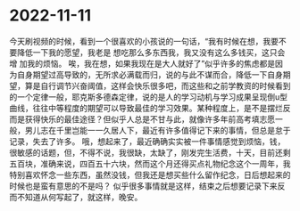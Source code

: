 # 2022-11-11
今天刷视频的时候，看到一个很喜欢的小孩说的一句话，“我有时候在想，我要不要降低一下我的愿望，我老是 想吃那么多东西我，我又没有这么多钱买，这只会增 加我的烦恼。 唉，我在想，如果我现在是大人就好了”似乎许多的焦虑都是因为自身期望过高导致的，无所求必满载而归，说的与此不谋而合，降低一下自身期望，算是自行调节兴奋阈值，这样会快乐很多吧，而这些和之前学教资的时候看到的一个定律一般，耶克斯多德森定律，说的是人的学习动机与学习成果呈现倒u型曲线，往往中等程度的期望可以导致最佳的学习效果。某种程度上，是不是摆烂反而是获得快乐的最佳途径？但似乎人总是不甘与此，就像许多年前高考填志愿一般，男儿志在千里岂能一一久居人下，最近有许多值得记下来的事情，但总是怠于记录，失去了许多。
哦，想起来了，最近确确实实被一件事情感觉到烦恼，钱，很敏感的话题，但，不得不说，我很缺，太缺了，刚发完生活费，十天，目前还剩五百块，准确来说，四百五十六块，然而这个月还得买点礼物纪念这个一周年，我特别喜欢怀念一些东西，虽然没钱，但我还是想买些什么留作纪念，日后想起来的时候也是蛮有意思的不是吗？
似乎很多事情就是这样，结束之后想要记录下来反而不知道从何写起了，就这样，晚安。